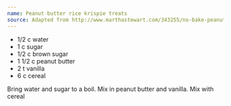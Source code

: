 ```yaml
---
name: Peanut butter rice krispie treats
source: Adapted from http://www.marthastewart.com/343255/no-bake-peanut-butter-rice-krispies-cook
---
```


* 1/2 c water
* 1 c sugar
* 1/2 c brown sugar
* 1 1/2 c peanut butter
* 2 t vanilla
* 6 c cereal

Bring water and sugar to a boil. Mix in peanut butter and vanilla. Mix with cereal

